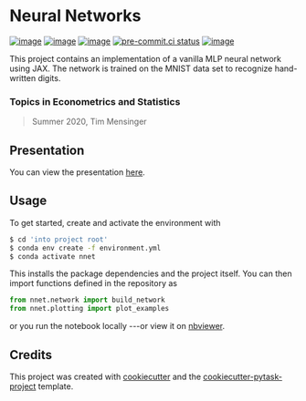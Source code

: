 # Neural Networks

[![image](https://img.shields.io/github/workflow/status/timmens/nnet/main/main)](https://github.com/timmens/nnet/actions?query=branch%3Amain)
[![image](https://readthedocs.org/projects/nnet/badge/?version=stable)](https://nnet.readthedocs.io/en/stable/?badge=stable)
[![image](https://codecov.io/gh/timmens/nnet/branch/main/graph/badge.svg)](https://codecov.io/gh/timmens/nnet)
[![pre-commit.ci status](https://results.pre-commit.ci/badge/github/timmens/nnet/main.svg)](https://results.pre-commit.ci/latest/github/timmens/nnet/main)
[![image](https://img.shields.io/badge/code%20style-black-000000.svg)](https://github.com/psf/black)

This project contains an implementation of a vanilla MLP neural network using JAX. The
network is trained on the MNIST data set to recognize hand-written digits.

### Topics in Econometrics and Statistics

> Summer 2020, Tim Mensinger

## Presentation

You can view the presentation
[here](http://htmlpreview.github.io/?https://github.com/timmens/neural-net/blob/main/presentation/main.html).

## Usage

To get started, create and activate the environment with

```bash
$ cd 'into project root'
$ conda env create -f environment.yml
$ conda activate nnet
```

This installs the package dependencies and the project itself. You can then import
functions defined in the repository as

```python
from nnet.network import build_network
from nnet.plotting import plot_examples
```

or you run the notebook locally ---or view it on
[nbviewer](https://nbviewer.org/github/timmens/neural-net/blob/main/src/nnet/neural_network.ipynb).

## Credits

This project was created with [cookiecutter](https://github.com/audreyr/cookiecutter)
and the
[cookiecutter-pytask-project](https://github.com/pytask-dev/cookiecutter-pytask-project)
template.
